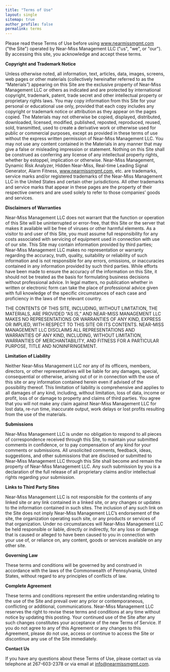 ```yaml
---
title: "Terms of Use"
layout: single
sitemap: true
author_profile: false
permalink: terms
---
```


Please read these Terms of Use before using www.nearmissmgmt.com ("the Site") operated by Near-Miss Management LLC ("us", "we", or "our").  By accessing this site, you acknowledge and accept these terms.

**Copyright and Trademark Notice**

Unless otherwise noted, all information, text, articles, data, images, screens, web pages or other materials (collectively hereinafter referred to as the “Materials”) appearing on this Site are the exclusive property of Near-Miss Management LLC or others as indicated and are protected by international copyright, trademark, patent, trade secret and other intellectual property or proprietary rights laws. You may copy information from this Site for your personal or educational use only, provided that each copy includes any copyright or trademark notice or attribution as they appear on the pages copied. The Materials may not otherwise be copied, displayed, distributed, downloaded, licensed, modified, published, reposted, reproduced, reused, sold, transmitted, used to create a derivative work or otherwise used for public or commercial purposes, except as provided in these terms of use without the express written permission of Near-Miss Management LLC. You may not use any content contained in the Materials in any manner that may give a false or misleading impression or statement. Nothing on this Site shall be construed as conferring any license of any intellectual property rights, whether by estoppel, implication or otherwise. Near-Miss Management, Dynamic Risk Analyzer, Hidden Near-Miss, Real-time Leading Signal Generator, Alarm Fitness, www.nearmissmgmt.com, etc. are trademarks, service marks and/or registered trademarks of the Near-Miss Management LLC in the United States and certain other jurisdictions. All other trademarks and service marks that appear in these pages are the property of their respective owners and are used solely to refer to those companies’ goods and services.

**Disclaimers of Warranties**

Near-Miss Management LLC does not warrant that the function or operation of this Site will be uninterrupted or error-free, that this Site or the server that makes it available will be free of viruses or other harmful elements. As a visitor to and user of this Site, you must assume full responsibility for any costs associated with servicing of equipment used in connection with use of our site.
This Site may contain information provided by third parties; Near-Miss Management LLC makes no representation or warranty regarding the accuracy, truth, quality, suitability or reliability of such information and is not responsible for any errors, omissions, or inaccuracies contained in any information provided by such third parties. While efforts have been made to ensure the accuracy of the information on this Site, it should not be treated as the basis for formulating business decisions without professional advice. In legal matters, no publication whether in written or electronic form can take the place of professional advice given with full knowledge of the specific circumstances of each case and proficiency in the laws of the relevant country.

THE CONTENTS OF THIS SITE, INCLUDING, WITHOUT LIMITATION, THE MATERIALS, ARE PROVIDED “AS IS,” AND NEAR-MISS MANAGEMENT LLC MAKES NO REPRESENTATIONS OR WARRANTIES OF ANY KIND, EXPRESS OR IMPLIED, WITH RESPECT TO THIS SITE OR ITS CONTENTS. NEAR-MISS MANAGEMENT LLC DISCLAIMS ALL REPRESENTATIONS AND WARRANTIES OF ANY KIND, INCLUDING, WITHOUT LIMITATION, WARRANTIES OF MERCHANTABILITY, AND FITNESS FOR A PARTICULAR PURPOSE, TITLE AND NONINFRINGEMENT.


**Limitation of Liability**

Neither Near-Miss Management LLC nor any of its officers, members, directors, or other representatives will be liable for any damages, special, consequential or otherwise, arising out of or in connection with the use of this site or any information contained herein even if advised of the possibility thereof. This limitation of liability is comprehensive and applies to all damages of any kind, including, without limitation, loss of data, income or profit, loss of or damage to property and claims of third parties. You agree that you will not make any claim against Near-Miss Management LLC for lost data, re-run time, inaccurate output, work delays or lost profits resulting from the use of the materials. 

**Submissions**

Near-Miss Management LLC is under no obligation to respond to all pieces of correspondence received through this Site, to maintain your submitted comments in confidence, or to pay compensation of any kind for your comments or submissions. All unsolicited comments, feedback, ideas, suggestions, and other submissions that are disclosed or submitted to Near-Miss Management LLC through this Site shall become and remain the property of Near-Miss Management LLC. Any such submission by you is a declaration of the full release of all proprietary claims and/or intellectual rights regarding your submission.

**Links to Third Party Sites**

Near-Miss Management LLC is not responsible for the contents of any linked site or any link contained in a linked site, or any changes or updates to the information contained in such sites. The inclusion of any such link on the Site does not imply Near-Miss Management LLC’s endorsement of the site, the organization operating such site, or any products or services of that organization. Under no circumstances will Near-Miss Management LLC be held responsible or liable, directly or indirectly, for any loss or damage that is caused or alleged to have been caused to you in connection with your use of, or reliance on, any content, goods or services available on any other site.

**Governing Law**

These terms and conditions will be governed by and construed in accordance with the laws of the Commonwealth of Pennsylvania, United States, without regard to any principles of conflicts of law. 


**Complete Agreement**

These terms and conditions represent the entire understanding relating to the use of the Site and prevail over any prior or contemporaneous, conflicting or additional, communications. Near-Miss Management LLC reserves the right to revise these terms and conditions at any time without notice by updating this posting. Your continued use of the Site after any such changes constitutes your acceptance of the new Terms of Service. If you do not agree to any of this Agreement or any changes to this Agreement, please do not use, access or continue to access the Site or discontinue any use of the Site immediately.

**Contact Us**

If you have any questions about these Terms of Use, please contact us via telephone at 267-603-2378 or via email at info@nearmissmgmt.com.
